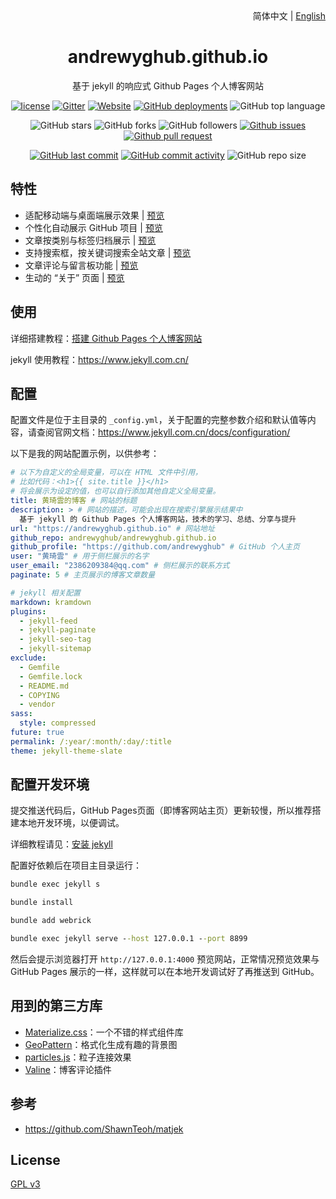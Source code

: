 <div align="center">
    <div align="right">
        简体中文 | <a href="README-EN.md">English</a>
    </div>
    <h1>andrewyghub.github.io</h1>
    <p>基于 jekyll 的响应式 Github Pages 个人博客网站</p>

[![license](https://img.shields.io/github/license/andrewyghub/andrewyghub.github.io)](https://github.com/andrewyghub/andrewyghub.github.io/blob/master/COPYING)
[![Gitter](https://img.shields.io/gitter/room/andrewyghub/andrewyghub.github.i0)](https://gitter.im/andrewyghub-github-io/community?utm_source=badge&utm_medium=badge&utm_campaign=pr-badge)
[![Website](https://img.shields.io/website?down_color=lightgrey%09&down_message=offline&up_color=%09aqua&up_message=online&url=https%3A%2F%2Fandrewyghub.github.io)](https://andrewyghub.github.io)
[![GitHub deployments](https://img.shields.io/github/deployments/andrewyghub/andrewyghub.github.io/github-pages)](https://github.com/andrewyghub/andrewyghub.github.io/deployments)
![GitHub top language](https://img.shields.io/github/languages/top/andrewyghub/andrewyghub.github.io)

![GitHub stars](https://img.shields.io/github/stars/andrewyghub/andrewyghub.github.io?style=flat)
![GitHub forks](https://img.shields.io/github/forks/andrewyghub/andrewyghub.github.io?style=flat)
![GitHub followers](https://img.shields.io/github/followers/andrewyghub?style=flat)
[![Github issues](https://img.shields.io/badge/issues-welcome-success)](https://github.com/andrewyghub/andrewyghub.github.io/issues)
[![Github pull request](https://img.shields.io/badge/pull%20request-welcome-success)](https://github.com/andrewyghub/andrewyghub.github.io/pulls)

[![GitHub last commit](https://img.shields.io/github/last-commit/andrewyghub/andrewyghub.github.io)](https://github.com/andrewyghub/andrewyghub.github.io/commit/master)
[![GitHub commit activity](https://img.shields.io/github/commit-activity/m/andrewyghub/andrewyghub.github.io)](https://github.com/andrewyghub/andrewyghub.github.io/graphs/commit-activity)
![GitHub repo size](https://img.shields.io/github/repo-size/andrewyghub/andrewyghub.github.io)
</div>

## 特性

- 适配移动端与桌面端展示效果 | [预览](https://andrewyghub.github.io)
- 个性化自动展示 GitHub 项目 | [预览](https://andrewyghub.github.io/projects)
- 文章按类别与标签归档展示 | [预览](https://andrewyghub.github.io/categories)
- 支持搜索框，按关键词搜索全站文章 | [预览](https://andrewyghub.github.io)
- 文章评论与留言板功能 | [预览](https://andrewyghub.github.io/message)
- 生动的 “关于” 页面 | [预览](https://andrewyghub.github.io/about)

## 使用

详细搭建教程：[搭建 Github Pages 个人博客网站](https://andrewyghub.github.io/2018/04/01/github-pages-blog)

jekyll 使用教程：<https://www.jekyll.com.cn/>

## 配置

配置文件是位于主目录的 `_config.yml`，关于配置的完整参数介绍和默认值等内容，请查阅官网文档：<https://www.jekyll.com.cn/docs/configuration/>

以下是我的网站配置示例，以供参考：
```yml
# 以下为自定义的全局变量，可以在 HTML 文件中引用，
# 比如代码：<h1>{{ site.title }}</h1> 
# 将会展示为设定的值，也可以自行添加其他自定义全局变量。
title: 黄琦雲的博客 # 网站的标题
description: > # 网站的描述，可能会出现在搜索引擎展示结果中
  基于 jekyll 的 Github Pages 个人博客网站，技术的学习、总结、分享与提升
url: "https://andrewyghub.github.io" # 网站地址
github_repo: andrewyghub/andrewyghub.github.io
github_profile: "https://github.com/andrewyghub" # GitHub 个人主页
user: "黄琦雲" # 用于侧栏展示的名字
user_email: "2386209384@qq.com" # 侧栏展示的联系方式
paginate: 5 # 主页展示的博客文章数量

# jekyll 相关配置
markdown: kramdown
plugins:
  - jekyll-feed
  - jekyll-paginate
  - jekyll-seo-tag
  - jekyll-sitemap
exclude:
  - Gemfile
  - Gemfile.lock
  - README.md
  - COPYING
  - vendor
sass:
  style: compressed
future: true
permalink: /:year/:month/:day/:title
theme: jekyll-theme-slate
```

## 配置开发环境

提交推送代码后，GitHub Pages页面（即博客网站主页）更新较慢，所以推荐搭建本地开发环境，以便调试。

详细教程请见：[安装 jekyll](https://andrewyghub.github.io/2018/04/01/github-pages-blog#%E5%AE%89%E8%A3%85jekyll-)

配置好依赖后在项目主目录运行：
```cmd
bundle exec jekyll s

bundle install

bundle add webrick

bundle exec jekyll serve --host 127.0.0.1 --port 8899

```

然后会提示浏览器打开 `http://127.0.0.1:4000` 预览网站，正常情况预览效果与 GitHub Pages 展示的一样，这样就可以在本地开发调试好了再推送到 GitHub。

## 用到的第三方库

- [Materialize.css](http://materializecss.com/)：一个不错的样式组件库
- [GeoPattern](http://btmills.github.io/geopattern/)：格式化生成有趣的背景图
- [particles.js](https://marcbruederlin.github.io/particles.js/)：粒子连接效果
- [Valine](https://valine.js.org/)：博客评论插件

## 参考

- https://github.com/ShawnTeoh/matjek

## License

[GPL v3](https://github.com/andrewyghub/andrewyghub.github.io/blob/master/COPYING)